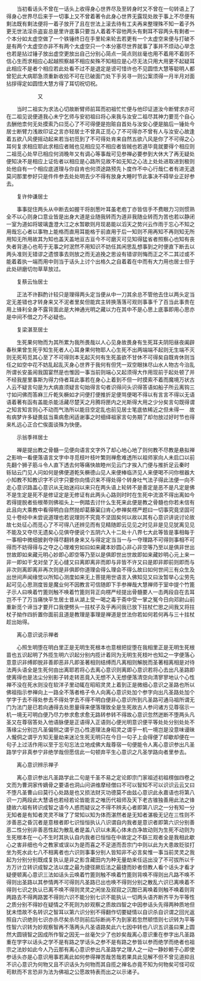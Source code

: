 <!-- { "loadSidebar": true } -->
　　当初看话头不曾在一话头上收得身心世界尽及至转身时又不曾在一句转语上了得身心世界尽后来于一切事上又不曾着著令此身心世界无露现处故于事上不尽便有剩法既有剩法便将一着子放开了且在世法上滚去待有工夫再来整理殊不知一着子外更无世法淫杀盗妄总是里许底事只要当人着着不容他两头有剩耳不容两头有剩者一个本分如太虚空做了一个铁锤终日在手里轮来轮去若更有一个太虚空来便与打破不是有两个太虚空亦非不有两个太虚空只一个本分塞尽世界就事了事并不烦动心举念也若是拈过锤子放出虚空更放出自己分别心简点一简点则丝毫也用不着用不着则不信心生而求相应心起越照察越不相应矣殊不知相应是心尽无法只用大用更不起疑耳此相应不是者个相应若此处看不过不是退定是谤可惜许也不见圆悟大慧等聪明人都曾犯此大病耶急须重新收拾不可在已破面门处下手另寻一则公案须得一月半月对面拈拶得定如圆悟大慧方得了耳切祝切祝。

　　　　　　又

　　当时二祖实为求法心切故断臂师前耳而初祖忙忙便与他印证道汝今断臂求亦可在二祖见说便道我心未宁乞师与安初祖曰将心来我与汝安二祖尽其神力要觅个自心去酬他柰何无处摸索乃曰觅心了不可得便是抱赃自首处与汝安心便是脑后一锤处今居士断臂力浅故印证之言亦轻居士不曾真正觅心了不可得亦不曾有人与汝安心故逢着五欲八风便摇动起来若当初觅到了不可得处肯来自然五欲八风是你了不可得之心耳何复求相应耶此求相应者贼也见相应见不相应者皆贼也若道毕竟就要得个相应则二祖觅心处早已相应何消晚年又有调心等事哉可见参禅必要参到大休大了再无疑处便知决不是相应上证佐者以相应是心路所见故不如无知之心法上处处进取进到极则处他自有一个相应底道理与你自肯也何须途路预先卜度作不中心行哉仁者有进无退莫问那里参好只是件件参去处处明去少不得有放身大睡时节此事决不碍举业正好参去。

　　复许仲谦居士

　　事事捉住两头从中断去如握干将剖葱叶耳虽老庖丁亦皆信手不费眼力习则惯熟全不以心则身口意业皆是出身大道是业随我转而为道非我随业转而为苦也若以静闭一室为道如将玻璃盏澄大江之水暂歇则月现曷能以滔天之势兴云作雨于忘心不知之用哉忘心者以事物上能格而直用耳能格于前直用于后一知则不用再知不再则知无所用知无所用故其为知也盖天盖地亘古亘今不可磨灭可见知得猛省者照察心也知有丧失者背道心也苟于无事之时泯然不用知识不妨任其闲思乱想事到之时便直下断去以两头准则无错谬之遗恨事去则放之而无追挽之思设有错谬则悔而正之不二其过或不能着着执一端而用中则当于话头上讨个出格久之自着着在中而有大力用也居士但于此处研磨切勿草草放过。

　　复蔡云怡居士

　　正法不许斟酌计较只是理得两头定当便从中一刀其余总不管他去住以两头定当定无差错也才转身来又不泥者里矣但能宾主转换落落可观则事事千了百当此事贵在用上锋利全身不露背面此是大神通光明之藏以力在其中不是心思上底事即用心思亦是中间不借之力不必疑也。

　　复梁湛至居士

　　生死果何物而为其所累为我所畏哉以人心见身故畏身有生死耳夫阴阳昼夜阖辟春秋果曾生死乎知生死者人心耳身果何物耶人心生死不出两端端不起则无生端不灭则无死苟觅其心至了不可得则本无起灭何有生死虽欲不甘休不可得矣自既肯休则当任之如空中花不妨乱起乱灭身心世界于我何有但凭一双空眼抹尽山水人物古今治乱所谓长安虽闹我国宴然是也惟因一事当前则端心又起须得大作用现前于起处顿了并不经我屋里事斯为得力侍者耳此事若在身心上着到不但一时摸索不着而魔境万状古人云不疑言句是为大病直须疑言句始得言句者识得问头识得答语如船子所云离钩三寸如问佛而答麻三斤乾矢橛如才问便打便推折足便骂便喝不得以有言言不得以无语语着著有函有盖能杀能活藏尽楚天之月腾将匣内之光斯得大用之少分矣言句既得谓之知言知言则心不动而气浩所以能目空定乱也前见居士笔底依稀近之但未得一　故有病梦许多疑畏兹当乘病愈闲适谢事之时细绎祖家言句务期了却勿放过好时节也得来札远心正合伫俟面谈殊为快便。

　　示翁季祥居士

　　禅是提出教之骨髓一见便向语言文字外了却心地心地了则何教不尽教是悬拟禅之影响一看便落语言文字中寻觅枝叶枝叶繁则禅愈难透所以祖师家向人未启口以前先翻个狮子筋斗令人直下透去何等痛快故睦州见云门才挨入门便与推折足云秦时　轹钻云门见人问如何是佛便道乾矢橛德山见人来便棒临济见人来便喝不问你根器大小知教不知教识字不识字只要你向情识来不得处得个转身吐气法子得此法便一向不走心意识路盖心意识从无始迷闷以来只在两头语上轮转不是善定是恶不是凡定是佛不是生定是死不是修证定是无修证有此两头心路则时时在生死中流浪不得出离如今若得提脱者些根蒂则佛祖头上一例踏去讨什么生死来此便是教之骨髓也你若未信有此且向大乘教中看得明白自然抛却葛藤窠臼肯心参禅矣楞严题曰一切事究竟坚固可见十卷经中未尝说道理也若说理则不究竟不坚固矣何以故以其有心意识讲说讨论故故七处征心而觅心了不可得八还辨见而有见精随即云见见之时见非是见见犹离见见不能及又夺尽无遗矣心见俱夺便说个五阴六入十二处十八界七大此等皆是事相每于一事相中微细披剥夺得尽翻转身来又与得定定当当一与一夺理路不可得则事相不可得而不妨得得与之夺之心理难穷如曰如来藏本妙圆心非心非空等乃至以是俱非世出世故即如来藏元明心妙即心即空等乃至以是俱即世出世故即如来藏妙明心元上来一非一即如干戈对垒了无心缝又曰离即离非而即与非皆不许又曰是即非即前则即而与非次则离即离非再次则是非俱即你道理会得么理会不得么故曰如何世间三有众生及出世间声闻缘觉以所知心测度如来无上菩提用世语言入佛知见又曰汝暂举心尘劳先起可见心思测度皆是魔业何不因教言可信随即下手参禅哉大慧禅师于室中提个竹篦子示人曰唤着竹篦则触不唤着竹篦则背正向楞严经提出骨髓要人一击两段自在去耳岂不千了万当痛快平生居士昔从湖上受一喝之毒于斋中受一掌之冤今日向邓尉山前重新觅个谛当才要开口我便劈头一拄杖子及乎再问我已放下拄杖伫思之间我又将拄杖子拗作四折置你面前且道是教理是事理是禅道是世法你若如何若何再与三十拄杖趁出始得。

　　离心意识说示禅者

　　心照生明堕在明白里正是无明生死根本也意根把捉堕在我相里正是无明生死根苗也五识起明了外揽生明六识起分别内揽计着同为无明生死枝叶也知之一字便落心意意识非缚即脱非善即恶非凡即圣著相则结缚而凡离相则解脱而圣著相离相是对待法两头语全是生死何由出离耶若将心去离心意识则离即心意识若将心去出凡圣路即使离得也是法尘分别影子转走转恶竟入无想不入无想便落清空向清寥寥地认个心性禅不没在死水则没在软洋子里动辄在昭昭灵灵上着到正是微细心意识之圣路也所以佛祖指示参禅向上一路全不落者格子令人向离心意识处加个参字向出凡圣路处加个学字于去不得处参去不得处学去不得不明白便非心意识所到凡圣路可通马祖所谓无门为法门是已若向通得去处思量得来便落理致全是生死故古人参问诸方见尊宿示一机一境无可明白便乃尽力参求愈求愈无路转参转不得故心意识忽然迸断不堕两头凡圣又在尊宿答处入他语脉便是正语得入正语则心便光明意识便平等处处分别处处不落缘尘分别岂凡圣偏侧之谓乎岂心性道理法身昭灵之谓乎一机一境岂是没意味谩昧人儱侗之谓乎方知无量劫来迷沦生死无明只在今日一句子上会得便了却歇却便在一句子上过活作用以至于忘句忘法立地成佛大哉尊宿一句便能令人离心意识参出凡圣路学宁非真参宁非绝学哉但愿信此一句顿弃平生心意识之凡圣学路向者里参去。

　　离心意识辨示禅子

　　离心意识参出凡圣路学此二句是千圣不易之定论即宗门家祖述初祖楞伽四卷之文而为曹洞家传嫡骨之要语也洞山问讲维摩经僧曰不可以智知不可以识识云云又曰不堕凡圣曹山曰莫行心处路是也又损法财灭功德莫不由兹心意识此永嘉语也将第八识一刀两段此大慧语也若经若论皆能言之唯历代祖师及天下老古锥独善用此法之锋捷故六祖有转识成智之语今人惑而疑议之不得不辨夫心者即第八识之一分有知一分无知者是有知者灵灵不昧了了常知以知为体而湛然者是无知者湛极无记在三性则不涉善恶之昏沉者是意根者即七识恒恒执认八识谓自内我者是意识者即第六识分别善恶二性分别非善恶性起为散乱者是盖八识以未离心体未白净故动则为生死不动则为生死根本在一心不生时其执认自内我者已恒恒在中故定之不繇三观者全是我相此歇心之害非细也今之教家或误以为是而喜之不足道而吾宗门中则以此为大患故贬驳打坐为死水此七八不相离者也六识则事事分别人皆知非不必言矣惟一事当前灵灵之我起为分别分别既成复执认是非之影含藏田内为种无量劫来任运出没了不可拔所以千方万计立转识成智之法以度之最为捷径厥后法之最捷而妙者但教人看个话头才看才疑便顿离心意识三法如话头云唤着竹篦则触不唤着竹篦则背唤不得则出凡路不唤不得则出圣路以其参情两不可得则凡圣路已出也唤不得则分别之散乱六识已离唤着不得则七识之执认已离不唤不得则灵灵之闲坐及寂寂之沉酣已离唤着则触不唤着则背两路去不得两路罢不得则六识不能分别七识不能执认一切两头语齐断齐平为平等性之质分别不得妙在疑情之不死则为妙观察之质故四智之中因参话头先得两种质地但犹未悟故不名转识之智耳以第六识分别不得翻作切要疑情以自识杀自识谓之回光返照自六识绝则七识亦杀尽矣杀尽则前后际断尚不为到家若忽然顿悟则七识转为平等性智六识转为妙观察智再不落两头凡圣语路矣此六七因中转也八识五识虽曰果上圆然大圆镜智之因成所作智之因无一丝毫欠少了也妙矣哉离心意识重在参字出凡圣路重在学字以话头之学不是有路之学话头之参不是有路之参皆以参而绝学而绝者也祖宗之法妙如此今人乃云那有离心意识参出凡圣路学之理人之一动一静妙赖于心即使参话头亦是心意识用事若离此如何参得禅苦哉苦哉若果具此见解不但不曾见道抑且不识心意识为何物又且不识话头为何物而其自揽之禅名亦竟不知为何物矣可怪可叹苟默而不言恐非为法为佛祖之公愿故特表而出之以示诸子。

